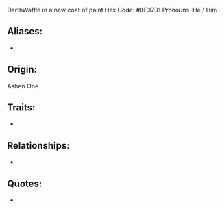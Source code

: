 DarthWaffle in a new coat of paint
Hex Code: \#0F3701
Pronouns: He / Him

## Aliases:
 - 
 
## Origin: 
Ashen One

## Traits:
- 
 
## Relationships:
- 

## Quotes:
- 